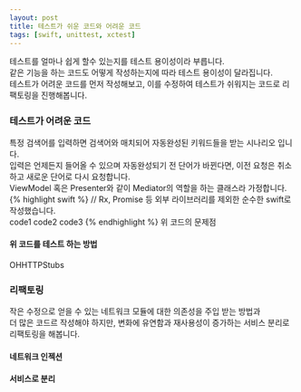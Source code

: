 ```yaml
---
layout: post
title: 테스트가 쉬운 코드와 어려운 코드
tags: [swift, unittest, xctest]
---
```

테스트를 얼마나 쉽게 할수 있는지를 테스트 용이성이라 부릅니다.  
같은 기능을 하는 코드도 어떻게 작성하는지에 따라 테스트 용이성이 달라집니다.  
테스트가 어려운 코드를 먼저 작성해보고, 이를 수정하여 테스트가 쉬워지는 코드로 리팩토링을 진행해봅니다.  
  
### 테스트가 어려운 코드
특정 검색어를 입력하면 검색어와 매치되어 자동완성된 키워드들을 받는 시나리오 입니다.  
입력은 언제든지 들어올 수 있으며 자동완성되기 전 단어가 바뀐다면, 이전 요청은 취소하고 새로운 단어로 다시 요청합니다.  
ViewModel 혹은 Presenter와 같이 Mediator의 역할을 하는 클래스라 가정합니다.  
{% highlight swift %}
// Rx, Promise 등 외부 라이브러리를 제외한 순수한 swift로 작성했습니다.  
code1
code2
code3
{% endhighlight %}
위 코드의 문제점  
  
#### 위 코드를 테스트 하는 방법  
OHHTTPStubs
  
### 리팩토링
작은 수정으로 얻을 수 있는 네트워크 모듈에 대한 의존성을 주입 받는 방법과  
더 많은 코드르 작성해야 하지만, 변화에 유연함과 재사용성이 증가하는 서비스 분리로 리팩토링을 해봅니다.  

#### 네트워크 인젝션

#### 서비스로 분리


